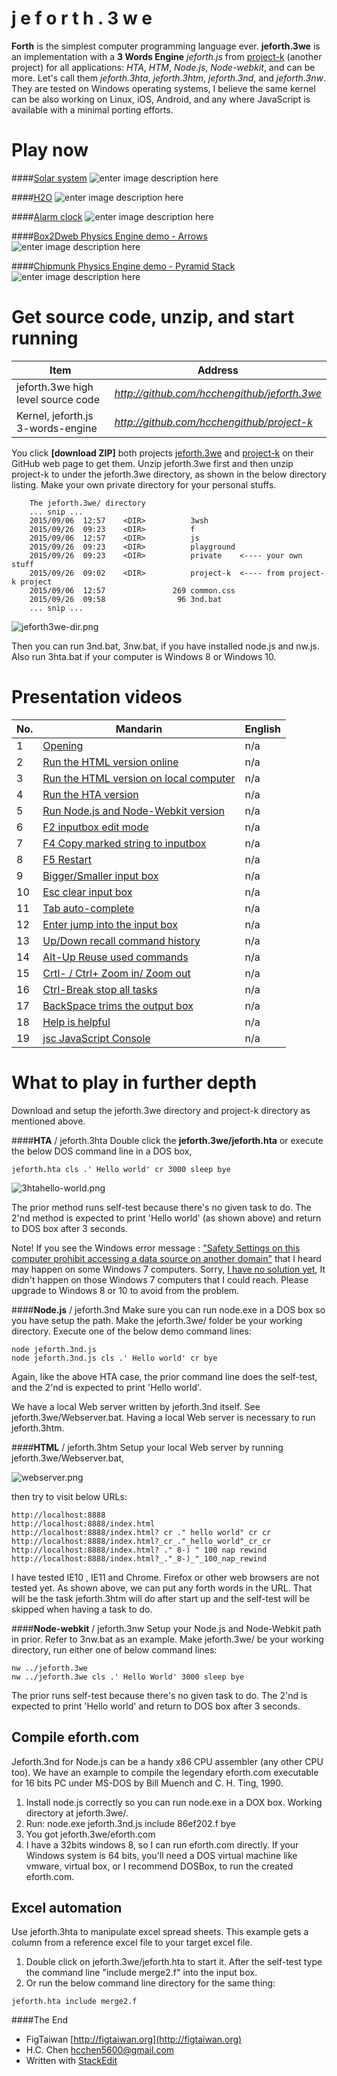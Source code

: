 
j e f o r t h . 3 w e
==============
**Forth** is the simplest computer programming language ever. **jeforth.3we** is an implementation with a **3 Words Engine** *jeforth.js* from [project-k](http://github.com/hcchengithub/project-k) (another project) for all applications: *HTA*, *HTM*, *Node.js*, *Node-webkit*, and can be more. Let's call them *jeforth.3hta*, *jeforth.3htm*, *jeforth.3nd*, and *jeforth.3nw*. They are tested on Windows operating systems, I believe the same kernel can be also working on Linux, iOS, Android, and any where JavaScript is available with a minimal porting efforts.

Play now
===========

####[Solar system](http://figtaiwan.org/project/jeforth/jeforth.3we-master/index.html?cls_include_solar-system.f)
![enter image description here](https://github.com/hcchengithub/jeforth.3we/wiki/pictures/solar-system.png)

####[H2O](http://figtaiwan.org/project/jeforth/jeforth.3we-master/index.html?cls_include_h2o.f)
![enter image description here](https://github.com/hcchengithub/jeforth.3we/wiki/pictures/h2o.png)

####[Alarm clock](http://figtaiwan.org/project/jeforth/jeforth.3we-master/index.html?cls_include_alarm.f_er)
 ![enter image description here](https://github.com/hcchengithub/jeforth.3we/wiki/pictures/demo-alarm.png)
 
####[Box2Dweb Physics Engine demo - Arrows](http://figtaiwan.org/project/jeforth/jeforth.3we-master/index.html?cls_include_box2dweb-arrow.f)
![enter image description here](https://github.com/hcchengithub/jeforth.3we/wiki/pictures/demo-arrow.png)

####[Chipmunk Physics Engine demo - Pyramid Stack](http://figtaiwan.org/project/jeforth/jeforth.3we-master/index.html?cls_include_chipmunk-js-pyramidstack.f)
![enter image description here](https://github.com/hcchengithub/jeforth.3we/wiki/pictures/demo-pyramidstack.png)
 
Get source code, unzip, and start running
==================================

| Item | Address |
----------------|----------------------------------------------
| jeforth.3we high level source code | *http://github.com/hcchengithub/jeforth.3we* |
| Kernel, jeforth.js 3-words-engine| *http://github.com/hcchengithub/project-k* |


You click **[download ZIP]** both projects [jeforth.3we](https://github.com/hcchengithub/jeforth.3we) and [project-k](https://github.com/hcchengithub/project-k) on their GitHub web page to get them. Unzip jeforth.3we first and then unzip project-k to under the jeforth.3we directory, as shown in the below directory listing. Make your own private directory for your personal stuffs.
```
    The jeforth.3we/ directory 
    ... snip ...
    2015/09/06  12:57    <DIR>          3wsh
    2015/09/26  09:23    <DIR>          f
    2015/09/06  12:57    <DIR>          js
    2015/09/26  09:23    <DIR>          playground
    2015/09/26  09:23    <DIR>          private    <---- your own stuff
    2015/09/26  09:02    <DIR>          project-k  <---- from project-k project
    2015/09/06  12:57               269 common.css
    2015/09/26  09:58                96 3nd.bat
    ... snip ...
```

![jeforth3we-dir.png](https://github.com/hcchengithub/jeforth.3we/wiki/pictures/jeforth3we-dir.png)

Then you can run 3nd.bat, 3nw.bat, if you have installed node.js and nw.js. Also  run 3hta.bat  if your computer is Windows 8 or Windows 10.

Presentation videos
================

| No.   | Mandarin | English |
--------|----------|---------
| 1  | [Opening](http://www.camdemy.com/media/19253)| n/a |
| 2  | [Run the HTML version online](http://www.camdemy.com/media/19254)| n/a |
| 3  | [Run the HTML version on local computer](http://www.camdemy.com/media/19255)| n/a |
| 4  | [Run the HTA version](http://www.camdemy.com/media/19256)| n/a |
| 5  | [Run Node.js and Node-Webkit version](http://www.camdemy.com/media/19257)| n/a |
| 6  | [F2 inputbox edit mode](http://www.camdemy.com/media/19258)| n/a |
| 7  | [F4 Copy marked string to inputbox](http://www.camdemy.com/media/19259)| n/a |
| 8  | [F5 Restart](http://www.camdemy.com/media/19260)| n/a |
| 9  | [Bigger/Smaller input box](http://www.camdemy.com/media/19261)| n/a |
| 10 | [Esc clear input box](http://www.camdemy.com/media/19262)| n/a |
| 11 | [Tab auto-complete](http://www.camdemy.com/media/19263)| n/a |
| 12 | [Enter jump into the input box](http://www.camdemy.com/media/19264)| n/a |
| 13 | [Up/Down recall command history](http://www.camdemy.com/media/19265)| n/a |
| 14 | [Alt-Up Reuse used commands](http://www.camdemy.com/media/19266)| n/a |
| 15 | [Crtl- / Ctrl+ Zoom in/ Zoom out](http://www.camdemy.com/media/19267)| n/a |
| 16 | [Ctrl-Break stop all tasks](http://www.camdemy.com/media/19268)| n/a |
| 17 | [BackSpace trims the output box](http://www.camdemy.com/media/19269)| n/a |
| 18 | [Help is helpful](http://www.camdemy.com/media/19270)| n/a |
| 19 | [jsc JavaScript Console](http://www.camdemy.com/media/19271)| n/a |

What to play in further depth
========================
Download and setup the jeforth.3we directory and project-k directory as mentioned above.

####**HTA** / jeforth.3hta
Double click the **jeforth.3we/jeforth.hta** or execute the below DOS command line in a DOS box,
```
jeforth.hta cls .' Hello world' cr 3000 sleep bye
```
![3htahello-world.png](https://github.com/hcchengithub/jeforth.3we/wiki/pictures/3htahello-world.png)

The prior method runs self-test because there's no given task to do. The 2'nd method is expected to print 'Hello world' (as shown above) and return to DOS box after 3 seconds.


Note! If you see the Windows error message : ["Safety Settings on this computer prohibit accessing a data source on another domain"](https://social.msdn.microsoft.com/Forums/en-US/becc982a-b693-49bb-8fb0-95847a3e96c7/hta-safety-settings-on-this-computer-prohibit-accessing-a-data-source-on-another-domain?forum=scripting) that I heard may happen on some Windows 7 computers. Sorry, [I have no solution yet](http://stackoverflow.com/questions/32177060/hta-safety-settings-on-this-computer-prohibit-accessing-a-data-source-on-anot), It didn't happen on those Windows 7 computers that I could reach. Please upgrade to Windows 8 or 10 to avoid from the problem.

####**Node.js** / jeforth.3nd
Make sure you can run node.exe in a DOS box so you have setup the path. Make the jeforth.3we/ folder be your working directory. Execute one of the below demo command lines:
```
node jeforth.3nd.js
node jeforth.3nd.js cls .' Hello world' cr bye
```
Again, like the above HTA case, the prior command line does the self-test, and the 2'nd is expected to print 'Hello world'.

We have a local Web server written by jeforth.3nd itself. See jeforth.3we/Webserver.bat. Having a local Web server is necessary to run jeforth.3htm. 

####**HTML** / jeforth.3htm
Setup your local Web server by running jeforth.3we/Webserver.bat, 

![webserver.png](https://github.com/hcchengithub/jeforth.3we/wiki/pictures/webserver.png)

then try to visit below URLs:
```
http://localhost:8888
http://localhost:8888/index.html
http://localhost:8888/index.html? cr ." hello world" cr cr 
http://localhost:8888/index.html?_cr_."_hello_world"_cr_cr 
http://localhost:8888/index.html? ." 8-) " 100 nap rewind
http://localhost:8888/index.html?_."_8-)_"_100_nap_rewind
```
I have tested IE10 , IE11 and Chrome. Firefox or other web browsers are not tested yet. As shown above, we can put any forth words in the URL. That will be the task jeforth.3htm will do after start up and the self-test will be skipped when having a task to do.

####**Node-webkit** / jeforth.3nw
Setup your Node.js and Node-Webkit path in prior. Refer to 3nw.bat as an example. Make jeforth.3we/ be your working directory, run either one of below command lines:
```
nw ../jeforth.3we
nw ../jeforth.3we cls .' Hello World' 3000 sleep bye
```
The prior runs self-test because there's no given task to do. The 2'nd is expected to print 'Hello world' and return to DOS box after 3 seconds.
	
Compile eforth.com
--------------------------

Jeforth.3nd for Node.js can be a handy x86 CPU assembler (any other CPU too). We have an example to compile the legendary eforth.com executable for 16 bits PC under MS-DOS by Bill Muench and C. H. Ting, 1990.

 1. Install node.js correctly so you can run node.exe in a DOX box. Working directory at jeforth.3we/. 
 2. Run: node.exe jeforth.3nd.js include 86ef202.f bye
 3. You got jeforth.3we/eforth.com
 4. I have a 32bits windows 8, so I can run eforth.com directly. If your Windows system is 64 bits, you'll need a DOS virtual machine like vmware, virtual box, or I recommend DOSBox, to run the created eforth.com.

Excel automation
---------------------
Use jeforth.3hta to manipulate excel spread sheets. This example gets a column from a reference excel file to your target excel file.

 1. Double click on jeforth.3we/jeforth.hta to start it. After the self-test type the command line "include merge2.f" into the input box.
 2. Or run the below command line directory for the same thing:
```
jeforth.hta include merge2.f
```

####The End

 - FigTaiwan [http://figtaiwan.org](http://figtaiwan.org) 
 - H.C. Chen [hcchen5600@gmail.com](hcchen5600@gmail.com) 
 - Written with [StackEdit](https://stackedit.io/)



